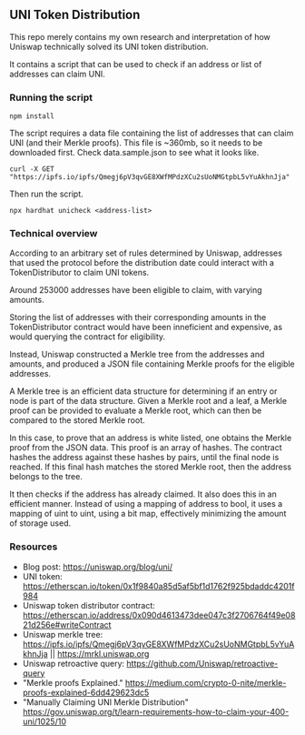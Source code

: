 ## UNI Token Distribution

This repo merely contains my own research and interpretation of how Uniswap technically solved its UNI token distribution.

It contains a script that can be used to check if an address or list of addresses can claim UNI.

### Running the script

```
npm install
```

The script requires a data file containing the list of addresses that can claim UNI (and their Merkle proofs). This file is ~360mb, so it needs to be downloaded first. Check data.sample.json to see what it looks like.

```
curl -X GET "https://ipfs.io/ipfs/Qmegj6pV3qvGE8XWfMPdzXCu2sUoNMGtpbL5vYuAkhnJja"
```

Then run the script.

```
npx hardhat unicheck <address-list>
```

### Technical overview

According to an arbitrary set of rules determined by Uniswap, addresses that used the protocol before the distribution date could interact with a TokenDistributor to claim UNI tokens.

Around 253000 addresses have been eligible to claim, with varying amounts.

Storing the list of addresses with their corresponding amounts in the TokenDistributor contract would have been inneficient and expensive, as would querying the contract for eligibility.

Instead, Uniswap constructed a Merkle tree from the addresses and amounts, and produced a JSON file containing Merkle proofs for the eligible addresses.

A Merkle tree is an efficient data structure for determining if an entry or node is part of the data structure. Given a Merkle root and a leaf, a Merkle proof can be provided to evaluate a Merkle root, which can then be compared to the stored Merkle root.

In this case, to prove that an address is white listed, one obtains the Merkle proof from the JSON data. This proof is an array of hashes. The contract hashes the address against these hashes by pairs, until the final node is reached. If this final hash matches the stored Merkle root, then the address belongs to the tree.

It then checks if the address has already claimed. It also does this in an efficient manner. Instead of using a mapping of address to bool, it uses a mapping of uint to uint, using a bit map, effectively minimizing the amount of storage used.

### Resources

* Blog post: https://uniswap.org/blog/uni/
* UNI token: https://etherscan.io/token/0x1f9840a85d5af5bf1d1762f925bdaddc4201f984
* Uniswap token distributor contract: https://etherscan.io/address/0x090d4613473dee047c3f2706764f49e0821d256e#writeContract
* Uniswap merkle tree: https://ipfs.io/ipfs/Qmegj6pV3qvGE8XWfMPdzXCu2sUoNMGtpbL5vYuAkhnJja || https://mrkl.uniswap.org
* Uniswap retroactive query: https://github.com/Uniswap/retroactive-query
* "Merkle proofs Explained." https://medium.com/crypto-0-nite/merkle-proofs-explained-6dd429623dc5
* "Manually Claiming UNI Merkle Distribution" https://gov.uniswap.org/t/learn-requirements-how-to-claim-your-400-uni/1025/10

